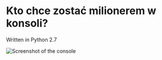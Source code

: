 # Kto chce zostać milionerem w konsoli?

Written in Python 2.7

![Screenshot of the console](https://ilyankou.files.wordpress.com/2015/06/screen-shot-2015-06-20-at-13-42-01.png)
